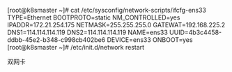 [root@k8smaster ~]# cat /etc/sysconfig/network-scripts/ifcfg-ens33 
TYPE=Ethernet
BOOTPROTO=static
NM_CONTROLLED=yes
IPADDR=172.21.254.175
NETMASK=255.255.255.0
GATEWAT=192.168.225.2
DNS1=114.114.114.119
DNS2=114.114.114.119
NAME=ens33
UUID=4b3c4458-ddbb-45e2-b348-c998cb402be6
DEVICE=ens33
ONBOOT=yes
[root@k8smaster ~]# /etc/init.d/network restart


双网卡
